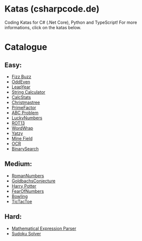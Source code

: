 # Katas (csharpcode.de)

Coding Katas for C# (.Net Core), Python and TypeScript! For more informations, click on the katas below.


# Catalogue

Easy:
--------------
* [Fizz Buzz](../../wiki/FizzBuzz)
* [OddEven](../../wiki/OddEven)
* [LeapYear](../../wiki/LeapYear)
* [String Calculator](../../wiki/StringCalculator)
* [CalcStats](../../wiki/CalcStats)
* [Christmastree](../../wiki/Christmastree)
* [PrimeFactor](../../wiki/PrimeFactor)
* [ABC Problem](../../wiki/ABCProblem)
* [LuckyNumbers](../../wiki/LuckyNumbers)
* [ROT13](../../wiki/ROT13)
* [WordWrap](../../wiki/WordWrap)
* [Yatzy](../../wiki/Yatzy)
* [Mine Field](../../wiki/MineField)
* [OCR](../../wiki/OCR)
* [BinarySearch](../../wiki/BinarySearch)

Medium:
--------------
* [RomanNumbers](../../wiki/RomanNumbers)
* [GoldbachsConjecture](../../wiki/GoldbachsConjecture)
* [Harry Potter](../../wiki/HarryPotter)
* [FearOfNumbers](../../wiki/FearOfNumbers)
* [Bowling](../../wiki/Bowling)
* [TicTacToe](../../wiki/TicTacToe)

Hard:
--------------
* [Mathematical Expression Parser](../../wiki/Calc)
* [Sudoku Solver](../../wiki/SudokuSolver)
